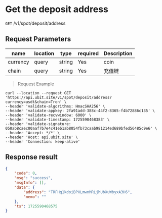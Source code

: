# Get the deposit address

`GET` /v1/spot/deposit/address

## Request Parameters

| name     | location  | type   | required | Description   |
| -------- | ----- | ------ | ---- | ------ |
| currency | query | string | Yes   | coin   |
| chain    | query | string | Yes   | 充值链 |

> Request Example

```shell
curl --location --request GET 'https://api.ubit.site/v1/spot/deposit/address?currency=usdt&chain=Tron' \
--header 'validate-algorithms: HmacSHA256' \
--header 'validate-appkey: 2fa91add-388c-44f2-8365-f4b72886c135' \
--header 'validate-recvwindow: 6000' \
--header 'validate-timestamp: 1725590468383' \
--header 'validate-signature: 050ab8caec00aaf7b7e4c41eb1ab8054fb73caab981214ed689bfed56485c9e6' \
--header 'Accept: */*' \
--header 'Host: api.ubit.site' \
--header 'Connection: keep-alive' 
```

## Response result

```json
{
    "code": 0,
    "msg": "success",
    "msgInfo": [],
    "data": {
        "address": "TRFHq1kdoiBPXLmwnMRLjhUbXuWbyxA3H6",
        "memo": ""
    },
    "ts": 1725590468575
}
```

